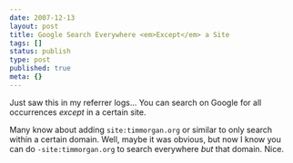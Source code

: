 ```yaml
---
date: 2007-12-13
layout: post
title: Google Search Everywhere <em>Except</em> a Site
tags: []
status: publish
type: post
published: true
meta: {}
---
```


Just saw this in my referrer logs... You can search on Google for all occurrences *except* in a certain site.

Many know about adding `site:timmorgan.org` or similar to only search within a certain domain. Well, maybe it was obvious, but now I know you can do `-site:timmorgan.org` to search everywhere *but* that domain. Nice.
